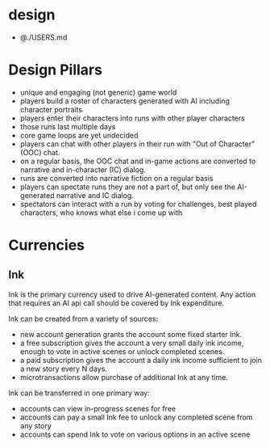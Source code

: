# design

- @./USERS.md

# Design Pillars
- unique and engaging (not generic) game world
- players build a roster of characters generated with AI including character portraits
- players enter their characters into runs with other player characters
- those runs last multiple days
- core game loops are yet undecided
- players can chat with other players in their run with "Out of Character" (OOC) chat.
- on a regular basis, the OOC chat and in-game actions are converted to narrative and in-character (IC) dialog.
- runs are converted into narrative fiction on a regular basis
- players can spectate runs they are not a part of, but only see the AI-generated narrative and IC dialog.
- spectators can interact with a run by voting for challenges, best played characters, who knows what else i come up with

# Currencies

## Ink

Ink is the primary currency used to drive AI-generated content.  Any action that requires an AI api call should be covered by Ink expenditure.

Ink can be created from a variety of sources:
- new account generation grants the account some fixed starter Ink.
- a free subscription gives the account a very small daily ink income, enough to vote in active scenes or unlock completed scenes.
- a paid subscription gives the account a daily ink income sufficient to join a new story every N days.
- microtransactions allow purchase of additional Ink at any time.

Ink can be transferred in one primary way:
- accounts can view in-progress scenes for free
- accounts can pay a small Ink fee to unlock any completed scene from any story
- accounts can spend Ink to vote on various options in an active scene